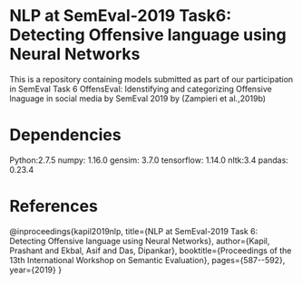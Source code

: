 # NLP at SemEval-2019 Task6: Detecting Offensive language using Neural Networks
This is a repository containing models submitted as part of our participation in SemEval Task 6 OffensEval: Idenstifying and categorizing Offensive lnaguage in social media by SemEval 2019 by (Zampieri et al.,2019b)

# Dependencies
Python:2.7.5
numpy: 1.16.0
gensim: 3.7.0
tensorflow: 1.14.0
nltk:3.4
pandas: 0.23.4






# References
@inproceedings{kapil2019nlp,
  title={NLP at SemEval-2019 Task 6: Detecting Offensive language using Neural Networks},
  author={Kapil, Prashant and Ekbal, Asif and Das, Dipankar},
  booktitle={Proceedings of the 13th International Workshop on Semantic Evaluation},
  pages={587--592},
  year={2019}
}
